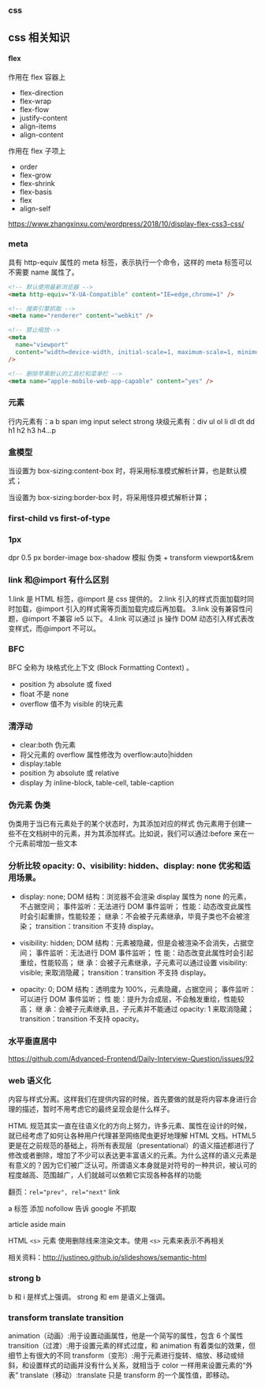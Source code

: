 ### css

## css 相关知识

#### flex

作用在 flex 容器上

- flex-direction
- flex-wrap
- flex-flow
- justify-content
- align-items
- align-content

作用在 flex 子项上

- order
- flex-grow
- flex-shrink
- flex-basis
- flex
- align-self

https://www.zhangxinxu.com/wordpress/2018/10/display-flex-css3-css/

### meta

具有 http-equiv 属性的 meta 标签，表示执行一个命令，这样的 meta 标签可以不需要 name 属性了。

```html
<!-- 默认使用最新浏览器 -->
<meta http-equiv="X-UA-Compatible" content="IE=edge,chrome=1" />

<!-- 搜索引擎抓取 -->
<meta name="renderer" content="webkit" />

<!-- 禁止缩放-->
<meta
  name="viewport"
  content="width=device-width, initial-scale=1, maximum-scale=1, minimum-scale=1, user-scalable=no, minimal-ui"
/>

<!-- 删除苹果默认的工具栏和菜单栏 -->
<meta name="apple-mobile-web-app-capable" content="yes" />
```

### 元素

行内元素有：a b span img input select strong
块级元素有：div ul ol li dl dt dd h1 h2 h3 h4…p

### 盒模型

当设置为 box-sizing:content-box 时，将采用标准模式解析计算，也是默认模式；

当设置为 box-sizing:border-box 时，将采用怪异模式解析计算；

### first-child vs first-of-type

### 1px

dpr 0.5 px
border-image
box-shadow 模拟
伪类 + transform
viewport&&rem

### link 和@import 有什么区别

1.link 是 HTML 标签，@import 是 css 提供的。
2.link 引入的样式页面加载时同时加载，@import 引入的样式需等页面加载完成后再加载。
3.link 没有兼容性问题，@import 不兼容 ie5 以下。
4.link 可以通过 js 操作 DOM 动态引入样式表改变样式，而@import 不可以。

### BFC

BFC 全称为 块格式化上下文 (Block Formatting Context) 。

- position 为 absolute 或 fixed
- float 不是 none
- overflow 值不为 visible 的块元素

### 清浮动

- clear:both 伪元素
- 将父元素的 overflow 属性修改为 overflow:auto|hidden
- display:table
- position 为 absolute 或 relative
- display 为 inline-block, table-cell, table-caption

### 伪元素 伪类

伪类用于当已有元素处于的某个状态时，为其添加对应的样式
伪元素用于创建一些不在文档树中的元素，并为其添加样式。比如说，我们可以通过:before 来在一个元素前增加一些文本

### 分析比较 opacity: 0、visibility: hidden、display: none 优劣和适用场景。

- display: none;
  DOM 结构：浏览器不会渲染 display 属性为 none 的元素，不占据空间；
  事件监听：无法进行 DOM 事件监听；
  性能：动态改变此属性时会引起重排，性能较差；
  继承：不会被子元素继承，毕竟子类也不会被渲染；
  transition：transition 不支持 display。

- visibility: hidden;
  DOM 结构：元素被隐藏，但是会被渲染不会消失，占据空间；
  事件监听：无法进行 DOM 事件监听；
  性 能：动态改变此属性时会引起重绘，性能较高；
  继 承：会被子元素继承，子元素可以通过设置 visibility: visible; 来取消隐藏；
  transition：transition 不支持 display。

- opacity: 0;
  DOM 结构：透明度为 100%，元素隐藏，占据空间；
  事件监听：可以进行 DOM 事件监听；
  性 能：提升为合成层，不会触发重绘，性能较高；
  继 承：会被子元素继承,且，子元素并不能通过 opacity: 1 来取消隐藏；
  transition：transition 不支持 opacity。

### 水平垂直居中

https://github.com/Advanced-Frontend/Daily-Interview-Question/issues/92

### web 语义化

内容与样式分离。这样我们在提供内容的时候，首先要做的就是将内容本身进行合理的描述，暂时不用考虑它的最终呈现会是什么样子。

HTML 规范其实一直在往语义化的方向上努力，许多元素、属性在设计的时候，就已经考虑了如何让各种用户代理甚至网络爬虫更好地理解 HTML 文档。HTML5 更是在之前规范的基础上，将所有表现层（presentational）的语义描述都进行了修改或者删除，增加了不少可以表达更丰富语义的元素。为什么这样的语义元素是有意义的？因为它们被广泛认可。所谓语义本身就是对符号的一种共识，被认可的程度越高、范围越广，人们就越可以依赖它实现各种各样的功能

翻页：`rel="prev", rel="next"` link

a 标签 添加 nofollow 告诉 google 不抓取

article aside main

HTML `<s>` 元素 使用删除线来渲染文本。使用 `<s>` 元素来表示不再相关

相关资料：http://justineo.github.io/slideshows/semantic-html

### strong b

b 和 i 是样式上强调。
strong 和 em 是语义上强调。

### transform translate transition

animation（动画）:用于设置动画属性，他是一个简写的属性，包含 6 个属性
transition（过渡）:用于设置元素的样式过度，和 animation 有着类似的效果，但细节上有很大的不同
transform（变形）:用于元素进行旋转、缩放、移动或倾斜，和设置样式的动画并没有什么关系，就相当于 color 一样用来设置元素的“外表”
translate（移动）:translate 只是 transform 的一个属性值，即移动。
